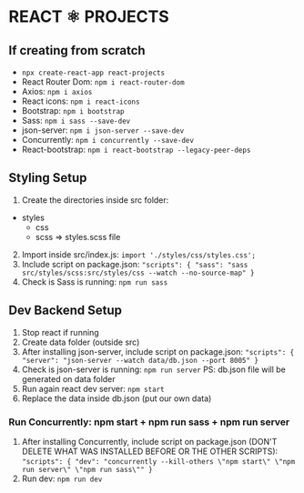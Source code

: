 # REACT ⚛︎ PROJECTS

## If creating from scratch

- `npx create-react-app react-projects`
- React Router Dom: `npm i react-router-dom`
- Axios: `npm i axios`
- React icons: `npm i react-icons`
- Bootstrap: `npm i bootstrap`
- Sass: `npm i sass --save-dev`
- json-server: `npm i json-server --save-dev`
- Concurrently: `npm i concurrently --save-dev`
- React-bootstrap: `npm i react-bootstrap --legacy-peer-deps`

## Styling Setup

1. Create the directories inside src folder:

- styles
  - css
  - scss => styles.scss file

2. Import inside src/index.js: `import './styles/css/styles.css';`
3. Include script on package.json:
   `"scripts": { "sass": "sass src/styles/scss:src/styles/css --watch --no-source-map" }`
4. Check is Sass is running: `npm run sass`

## Dev Backend Setup

1. Stop react if running
2. Create data folder (outside src)
3. After installing json-server, include script on package.json: `"scripts": { "server": "json-server --watch data/db.json --port 8005" }`
4. Check is json-server is running: `npm run server`
   PS: db.json file will be generated on data folder
5. Run again react dev server: `npm start`
6. Replace the data inside db.json (put our own data)

### Run Concurrently: npm start + npm run sass + npm run server

1. After installing Concurrently, include script on package.json (DON'T DELETE WHAT WAS INSTALLED BEFORE OR THE OTHER SCRIPTS):
   `"scripts": { "dev": "concurrently --kill-others \"npm start\" \"npm run server\" \"npm run sass\"" }`
2. Run dev: `npm run dev`
